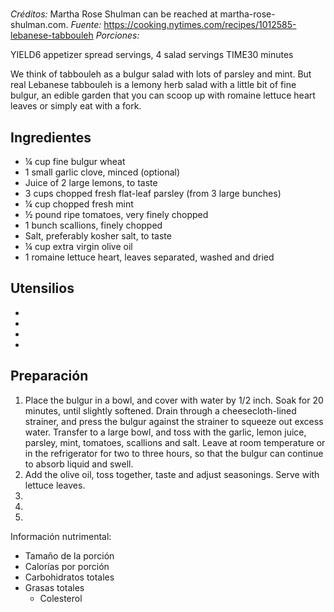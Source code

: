 # 

*Créditos:* Martha Rose Shulman can be reached at martha-rose-shulman.com.
*Fuente:* https://cooking.nytimes.com/recipes/1012585-lebanese-tabbouleh
*Porciones:*


YIELD6 appetizer spread servings, 4 salad servings
TIME30 minutes

We think of tabbouleh as a bulgur salad with lots of parsley and mint. But real Lebanese tabbouleh is a lemony herb salad with a little bit of fine bulgur, an edible garden that you can scoop up with romaine lettuce heart leaves or simply eat with a fork.

## Ingredientes

- ¼  cup fine bulgur wheat
- 1  small garlic clove, minced (optional)
-  Juice of 2 large lemons, to taste
- 3  cups chopped fresh flat-leaf parsley (from 3 large bunches)
- ¼  cup chopped fresh mint
- ½  pound ripe tomatoes, very finely chopped
- 1  bunch scallions, finely chopped
-  Salt, preferably kosher salt, to taste
- ¼  cup extra virgin olive oil
- 1  romaine lettuce heart, leaves separated, washed and dried


## Utensilios

- 
- 
- 
- 


## Preparación

1. Place the bulgur in a bowl, and cover with water by 1/2 inch. Soak for 20 minutes, until slightly softened. Drain through a cheesecloth-lined strainer, and press the bulgur against the strainer to squeeze out excess water. Transfer to a large bowl, and toss with the garlic, lemon juice, parsley, mint, tomatoes, scallions and salt. Leave at room temperature or in the refrigerator for two to three hours, so that the bulgur can continue to absorb liquid and swell.
2. Add the olive oil, toss together, taste and adjust seasonings. Serve with lettuce leaves.
3. 
4. 
5. 


Información nutrimental:

- Tamaño de la porción
- Calorías por porción
- Carbohidratos totales
- Grasas totales
  - Colesterol


